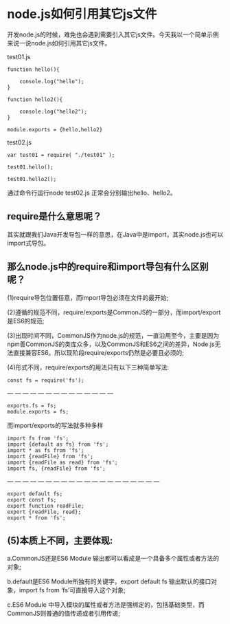 # node.js如何引用其它js文件 #

开发node.js的时候，难免也会遇到需要引入其它js文件。今天我以一个简单示例来说一说node.js如何引用其它js文件。

test01.js



    function hello(){
    
    	console.log("hello");
    }
    
    function hello2(){
    
    	console.log("hello2");
    }

    module.exports = {hello,hello2}


test02.js

    var test01 = require( "./test01" );
    
    test01.hello();
    
    test01.hello2();


通过命令行运行node test02.js 正常会分别输出hello、hello2。

## require是什么意思呢？ ##

其实就跟我们Java开发导包一样的意思，在Java中是import，其实node.js也可以import式导包。

## 那么node.js中的require和import导包有什么区别呢？ ##

(1)require导包位置任意，而import导包必须在文件的最开始;

(2)遵循的规范不同，require/exports是CommonJS的一部分，而import/export是ES6的规范;

(3)出现时间不同，CommonJS作为node.js的规范，一直沿用至今，主要是因为npm善CommonJS的类库众多，以及CommonJS和ES6之间的差异，Node.js无法直接兼容ES6。所以现阶段require/exports仍然是必要且必须的;

(4)形式不同，require/exports的用法只有以下三种简单写法:

    const fs = require('fs');
— — — — — — — — — — — — — — 

    exports.fs = fs;
    module.exports = fs;

而import/exports的写法就多种多样


    import fs from 'fs';
    import {default as fs} from 'fs';
    import * as fs from 'fs';
    import {readFile} from 'fs';
    import {readFile as read} from 'fs';
    import fs, {readFile} from 'fs';
— — — — — — — — — — — — — — — — — — — — 

    export default fs;
    export const fs;
    export function readFile;
    export {readFile, read};
    export * from 'fs';

## (5)本质上不同，主要体现: ##

a.CommonJS还是ES6 Module 输出都可以看成是一个具备多个属性或者方法的对象;

b.default是ES6 Module所独有的关键字，export default fs 输出默认的接口对象，import fs from ‘fs’可直接导入这个对象;

c.ES6 Module 中导入模块的属性或者方法是强绑定的，包括基础类型，而CommonJS则普通的值传递或者引用传递;